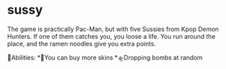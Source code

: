 # sussy
The game is practically Pac-Man, but with five Sussies from Kpop Demon Hunters. If one of them catches you, you loose a life. You run around the place, and the ramen noodles give you extra points.

👾Abilities:
*🎯You can buy more skins
*🛸Dropping bombs at random
